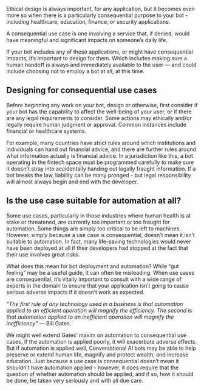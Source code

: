 Ethical design is always important, for any application, but it becomes even more so when there is a particularly consequential purpose to your bot - including healthcare, education, finance, or security applications.

A consequential use case is one involving a service that, if denied, would have meaningful and significant impacts on someone’s daily life.

If your bot includes any of these applications, or might have consequential impacts, it’s important to design for them. Which includes making sure a human handoff is always and immediately available to the user — and could include choosing not to employ a bot at all, at this time.

## Designing for consequential use cases

Before beginning any work on your bot, design or otherwise, first consider if your bot has the capability to affect the well-being of your user, or if there are any legal requirements to consider. Some actions may ethically and/or legally require human judgment or approval. Common instances include financial or healthcare systems.

For example, many countries have strict rules around which institutions and individuals can hand out financial advice, and there are further rules around what information actually is financial advice. In a jurisdiction like this, a bot operating in the fintech space must be programmed carefully to make sure it doesn't stray into accidentally handing out legally fraught information. If a bot breaks the law, liability can be many pronged - but legal responsibility will almost always begin and end with the developer.

## Is the use case suitable for automation at all?

Some use cases, particularly in those industries where human health is at stake or threatened, are currently too important or too fraught for automation. Some things are simply too critical to be left to machines. However, simply because a use case is consequential, doesn’t mean it isn’t suitable to automation. In fact, many life-saving technologies would never have been deployed at all if their developers had stopped at the fact that their use involves great risks.

What does this mean for bot deployment and automation? While “gut feeling” may be a useful guide, it can often be misleading. When use cases are consequential, it’s vitally important to consult with a wide range of experts in the domain to ensure that your application isn’t going to cause serious adverse impacts if it doesn’t work as expected.

*“The first rule of any technology used in a business is that automation applied to an efficient operation will magnify the efficiency. The second is that automation applied to an inefficient operation will magnify the inefficiency”* — Bill Gates.

We might well extend Gates’ maxim on automation to consequential use cases. If the automation is applied poorly, it will exacerbate adverse effects. But if automation is applied well, Conversational AI bots may be able to help preserve or extend human life, magnify and protect wealth, and increase education. Just because a use case is consequential doesn’t mean it shouldn’t have automation applied - however, it does require that the question of whether automation should be applied, and if so, how it should be done, be taken very seriously and with all due care.
